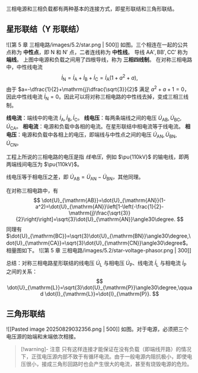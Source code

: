 三相电源和三相负载都有两种基本的连接方式，即星形联结和三角形联结。
## 星形联结（Y 形联结）
![[第 5 章 三相电路/images/5.2/star.png | 500]]
如图。三个相连在一起的公共点称为 **中性点**，即 $\mathrm{N}$ 和 $\mathrm{N}'$ 点，二者连线称为 **中性线**。
导线 $\mathrm{AA',BB',CC'}$ 称为 **端线**。
上图中电源和负载之间用了四根导线，称为 **三相四线制**。
在对称三相电路中，中性线电流 $$ \dot{I}_{\mathrm{N}}=\dot{I}_{\mathrm{A}}+\dot{I}_{\mathrm{B}}+\dot{I}_{\mathrm{C}}=\dot{I}_{\mathrm{A}}(1+a^2+a), $$由于 $a=-\dfrac{1}{2}+\mathrm{j}\dfrac{\sqrt{3}}{2}$ 满足 $a^2+a+1=0$，因此中性线电流 $\dot{I}_{\mathrm{N}}=0$。因此可以将对称三相电路的中性线去掉，变成三相三线制。

**线电流**：端线中的电流 $\dot{I}_{\mathrm{A}},\dot{I}_{\mathrm{B}},\dot{I}_{\mathrm{C}}$。
**线电压**：每两条端线之间的电压 $\dot{U}_{\mathrm{AB}},\dot{U}_{\mathrm{BC}},\dot{U}_{\mathrm{CA}}$。
**相电流**：电源和负载中各相的电流。在星形联结中相电流等于线电流。
**相电压**：电源和负载中各相上的电压，即端线与中性点之间的电压 $\dot{U}_{\mathrm{AN}},\dot{U}_{\mathrm{BN}},\dot{U}_{\mathrm{CN}}$。

工程上所说的三相电路的电压是指 *线电压*，例如 $\pu{110kV}$ 的输电线，即两两端线间电压为 $\pu{110kV}$。

线电压等于相电压之差，即 $\dot{U}_{\mathrm{AB}}=\dot{U}_{\mathrm{AN}}-\dot{U}_{\mathrm{BN}}$，其他同理。

在对称三相电路中，有 $$ \dot{U}_{\mathrm{AB}}=\dot{U}_{\mathrm{AN}}(1-a^2)=\dot{U}_{\mathrm{AN}}\left[1-\left(-\frac{1}{2}-\mathrm{j}\frac{\sqrt{3}}{2}\right)\right]=\sqrt{3}\dot{U}_{\mathrm{AN}}\angle30\degree. $$同理有 $\dot{U}_{\mathrm{BC}}=\sqrt{3}\dot{U}_{\mathrm{BN}}\angle30\degree,\dot{U}_{\mathrm{CA}}=\sqrt{3}\dot{U}_{\mathrm{CN}}\angle30\degree$。相量图如下。
![[第 5 章 三相电路/images/5.2/star-voltage-phasor.png | 300]]

总结：对称三相电路星形联结的线电压 $\dot{U}_{\mathrm{L}}$ 与相电压 $\dot{U}_{\mathrm{P}}$、线电流 $\dot{I}_{\mathrm{L}}$ 与相电流 $\dot{I}_{\mathrm{P}}$ 之间的关系：$$ \dot{U}_{\mathrm{L}}=\sqrt{3}\dot{U}_{\mathrm{P}}\angle30\degree,\qquad \dot{I}_{\mathrm{L}}=\dot{I}_{\mathrm{P}}. $$
## 三角形联结
![[Pasted image 20250829032356.png | 500]]
如图。对于电源，必须把三个电压源的始端和末端依次相接。
> [!warning]- 注意
只有这样连接才能保证在没有负载（即端线开路）的情况下，正弦电压源内部不致于有循环电流。由于一般电源内阻抗极小，即使电压很小，接成三角形回路时也会产生很大的电流，甚至有烧毁电源的危险。

